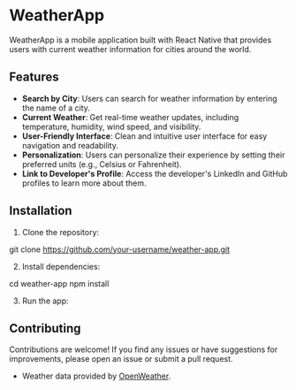 # WeatherApp

WeatherApp is a mobile application built with React Native that provides users with current weather information for cities around the world.

## Features

- **Search by City**: Users can search for weather information by entering the name of a city.
- **Current Weather**: Get real-time weather updates, including temperature, humidity, wind speed, and visibility.
- **User-Friendly Interface**: Clean and intuitive user interface for easy navigation and readability.
- **Personalization**: Users can personalize their experience by setting their preferred units (e.g., Celsius or Fahrenheit).
- **Link to Developer's Profile**: Access the developer's LinkedIn and GitHub profiles to learn more about them.

## Installation

1. Clone the repository:

git clone https://github.com/your-username/weather-app.git


2. Install dependencies:

cd weather-app
npm install


3. Run the app:

## Contributing

Contributions are welcome! If you find any issues or have suggestions for improvements, please open an issue or submit a pull request.


- Weather data provided by [OpenWeather](https://openweathermap.org/).